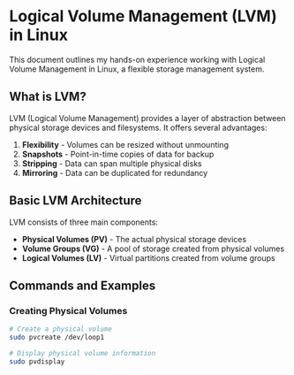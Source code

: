 # Logical Volume Management (LVM) in Linux

This document outlines my hands-on experience working with Logical Volume Management in Linux, a flexible storage management system.

## What is LVM?

LVM (Logical Volume Management) provides a layer of abstraction between physical storage devices and filesystems. It offers several advantages:

1. **Flexibility** - Volumes can be resized without unmounting
2. **Snapshots** - Point-in-time copies of data for backup
3. **Stripping** - Data can span multiple physical disks
4. **Mirroring** - Data can be duplicated for redundancy

## Basic LVM Architecture

LVM consists of three main components:

- **Physical Volumes (PV)** - The actual physical storage devices
- **Volume Groups (VG)** - A pool of storage created from physical volumes
- **Logical Volumes (LV)** - Virtual partitions created from volume groups

## Commands and Examples

### Creating Physical Volumes

```bash
# Create a physical volume
sudo pvcreate /dev/loop1

# Display physical volume information
sudo pvdisplay


